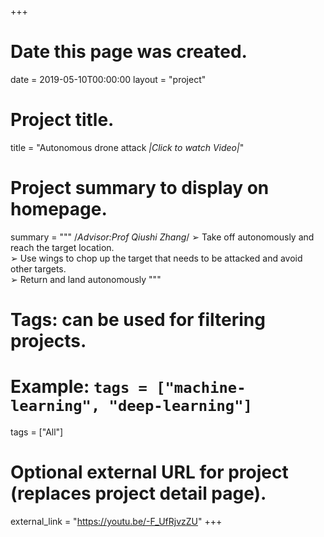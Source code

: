 +++
# Date this page was created.
date = 2019-05-10T00:00:00
layout = "project"

# Project title.
title = "Autonomous drone attack *|Click to watch Video|*"

# Project summary to display on homepage.
summary = """
/*Advisor:Prof Qiushi Zhang*/
 ➢ Take off autonomously and reach the target location.<br>
 ➢ Use wings to chop up the target that needs to be attacked and avoid other targets.<br>
 ➢ Return and land autonomously
 """

# Tags: can be used for filtering projects.
# Example: `tags = ["machine-learning", "deep-learning"]`
tags = ["All"]

# Optional external URL for project (replaces project detail page).
external_link = "https://youtu.be/-F_UfRjvzZU"
+++
